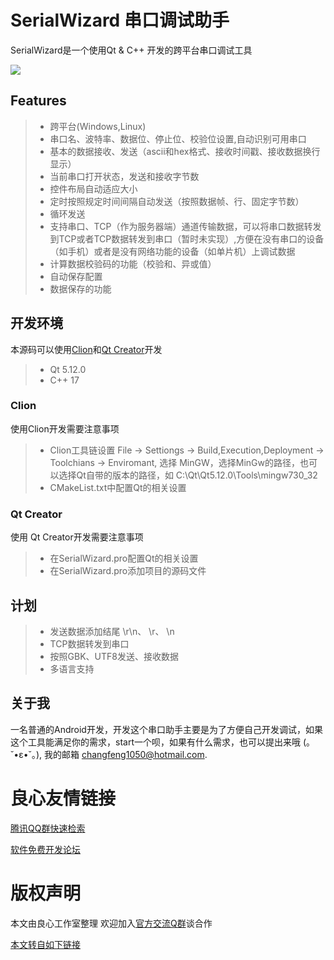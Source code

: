 SerialWizard 串口调试助手
====
SerialWizard是一个使用Qt & C++ 开发的跨平台串口调试工具

![](https://github.com/changfeng1050/SerialWizard/raw/master/images/screenshot_overview.png)

## Features


> * 跨平台(Windows,Linux)
> * 串口名、波特率、数据位、停止位、校验位设置,自动识别可用串口
> * 基本的数据接收、发送（ascii和hex格式、接收时间戳、接收数据换行显示）
> * 当前串口打开状态，发送和接收字节数
> * 控件布局自动适应大小
> * 定时按照规定时间间隔自动发送（按照数据帧、行、固定字节数）
> * 循环发送
> * 支持串口、TCP（作为服务器端）通道传输数据，可以将串口数据转发到TCP或者TCP数据转发到串口（暂时未实现）,方便在没有串口的设备（如手机）或者是没有网络功能的设备（如单片机）上调试数据
> * 计算数据校验码的功能（校验和、异或值）
> * 自动保存配置
> * 数据保存的功能

## 开发环境

本源码可以使用[Clion](http://u.720life.cn/g/a27ddb2b79548d3a829f3f0224b2480d084a1c1a0d22f10fd87020ea0d93da22)和[Qt Creator](http://u.720life.cn/g/54145d0471d91890860f7f8463c03046658f20f56eb6159fbfcabcf39fca72b49dfbca78a5dfd0558ab8843b23db661b)开发

> * Qt 5.12.0
> * C++ 17

### Clion

使用Clion开发需要注意事项

> * Clion工具链设置 File -> Settiongs -> Build,Execution,Deployment -> Toolchians -> Enviromant, 选择 MinGW，选择MinGw的路径，也可以选择Qt自带的版本的路径，如 C:\Qt\Qt5.12.0\Tools\mingw730_32
> * CMakeList.txt中配置Qt的相关设置

### Qt Creator

使用 Qt Creator开发需要注意事项

> * 在SerialWizard.pro配置Qt的相关设置
> * 在SerialWizard.pro添加项目的源码文件

## 计划

> * 发送数据添加结尾 \r\n、 \r、 \n
> * TCP数据转发到串口
> * 按照GBK、UTF8发送、接收数据
> * 多语言支持

## 关于我

一名普通的Android开发，开发这个串口助手主要是为了方便自己开发调试，如果这个工具能满足你的需求，start一个呗，如果有什么需求，也可以提出来哦 (｡˘•ε•˘｡), 我的邮箱 changfeng1050@hotmail.com.





 # 良心友情链接

[腾讯QQ群快速检索](http://u.720life.cn/s/8cf73f7c)

[软件免费开发论坛](http://u.720life.cn/s/bbb01dc0)

# 版权声明 

本文由良心工作室整理 欢迎加入[官方交流Q群](https://u.720life.cn/s/f2316816)谈合作

[本文转自如下链接](http://u.720life.cn/g/2e71d0f0a5c601172267ba20d3a43c6ed5fbe6edcb46056671ea51425b86280e843d1a6517db64a1507f70f357449594c149aae87fd7b166d2f96a7757537aa6)
